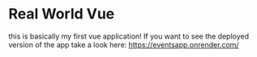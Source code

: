 # Real World Vue 

this is basically my first vue application!
If you want to see the deployed version of the app take a look here: https://eventsapp.onrender.com/